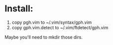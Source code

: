 # Install:

1) copy pgh.vim to ~/.vim/syntax/gph.vim
2) copy gph.vim.detect to ~/.vim/ftdetect/gph.vim

Maybe you'll need to mkdir those dirs.
